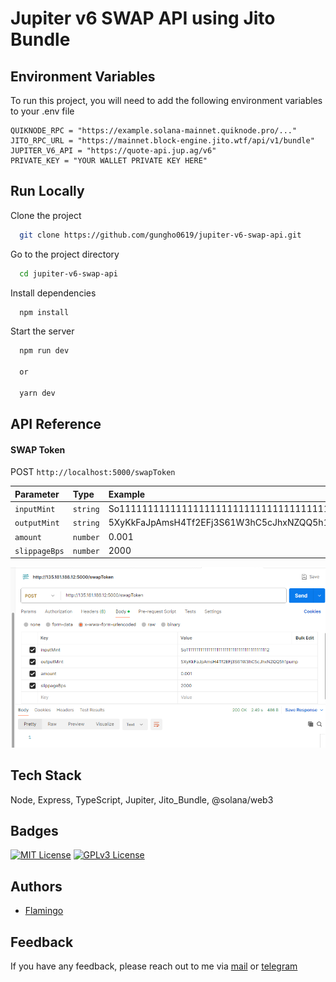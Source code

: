 # Jupiter v6 SWAP API using Jito Bundle


## Environment Variables

To run this project, you will need to add the following environment variables to your .env file

```
QUIKNODE_RPC = "https://example.solana-mainnet.quiknode.pro/..."
JITO_RPC_URL = "https://mainnet.block-engine.jito.wtf/api/v1/bundle"
JUPITER_V6_API = "https://quote-api.jup.ag/v6"
PRIVATE_KEY = "YOUR WALLET PRIVATE KEY HERE"
```

## Run Locally

Clone the project

```bash
  git clone https://github.com/gungho0619/jupiter-v6-swap-api.git
```

Go to the project directory

```bash
  cd jupiter-v6-swap-api
```

Install dependencies

```bash
  npm install
```

Start the server

```bash
  npm run dev

  or

  yarn dev

```

## API Reference

#### SWAP Token

POST ```http://localhost:5000/swapToken```

| Parameter | Type     | Example                |
| :-------- | :------- | :------------------------- |
| `inputMint` | `string` |  So11111111111111111111111111111111111111112 |
| `outputMint` | `string` | 5XyKkFaJpAmsH4Tf2EFj3S61W3hC5cJhxNZQQ5h1pump |
| `amount` | `number` | 0.001 |
| `slippageBps` | `number` | 2000 |

![Demo](./swap.png)

## Tech Stack

Node, Express, TypeScript, Jupiter, Jito_Bundle, @solana/web3

## Badges

[![MIT License](https://img.shields.io/badge/License-MIT-green.svg)](https://choosealicense.com/licenses/mit/) [![GPLv3 License](https://img.shields.io/badge/License-Flamingo-red.svg)](https://opensource.org/licenses/)

## Authors

- [Flamingo](https://www.github.com/gungho0619)

## Feedback

If you have any feedback, please reach out to me via [mail](tzztson@gmail.com) or [telegram](https://t.me/gungho0619)
